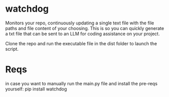 # watchdog
Monitors your repo, continuously updating a single text file with the file paths and file content of your choosing. This is so you can quickly generate a txt file that can be sent to an LLM for coding assistance on your project.

Clone the repo and run the executable file in the dist folder to launch the script.

# Reqs
in case you want to manually run the main.py file and install the pre-reqs yourself:
pip install watchdog


